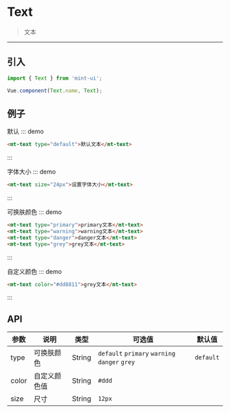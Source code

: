 # Text

> 文本

-------------

## 引入

```javascript
import { Text } from 'mint-ui';

Vue.component(Text.name, Text);
```

## 例子


默认
::: demo
```html
<mt-text type="default">默认文本</mt-text>
```
:::


字体大小
::: demo
```html
<mt-text size="24px">设置字体大小</mt-text>
```
:::


可换肤颜色
::: demo
```html
<mt-text type="primary">primary文本</mt-text>
<mt-text type="warning">warning文本</mt-text>
<mt-text type="danger">danger文本</mt-text>
<mt-text type="grey">grey文本</mt-text>
```
:::


自定义颜色
::: demo
```html
<mt-text color="#dd8811">grey文本</mt-text>
```
:::


## API
| 参数 | 说明 | 类型 | 可选值 | 默认值 |
|------|-------|---------|-------|--------|
| type | 可换肤颜色 | String | `default` `primary` `warning` `danger` `grey` | `default` |
| color | 自定义颜色值| String | `#ddd` |  |
| size | 尺寸 | String | `12px` |  |

